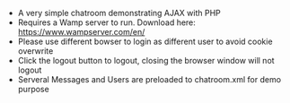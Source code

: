 - A very simple chatroom demonstrating AJAX with PHP
- Requires a Wamp server to run. Download here: https://www.wampserver.com/en/ 
- Please use different bowser to login as different user to avoid cookie overwrite
- Click the logout button to logout, closing the browser window will not logout
- Serveral Messages and Users are preloaded to chatroom.xml for demo purpose